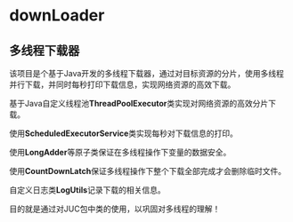 # downLoader
## 多线程下载器

该项目是个基于Java开发的多线程下载器，通过对目标资源的分片，使用多线程并行下载，并同时每秒打印下载信息，实现网络资源的高效下载。

基于Java自定义线程池**ThreadPoolExecutor**类实现对网络资源的高效分片下载。

使用**ScheduledExecutorService**类实现每秒对下载信息的打印。

使用**LongAdder**等原子类保证在多线程操作下变量的数据安全。

使用**CountDownLatch**保证多线程操作下整个下载全部完成才会删除临时文件。

自定义日志类**LogUtils**记录下载的相关信息。

目的就是通过对JUC包中类的使用，以巩固对多线程的理解！